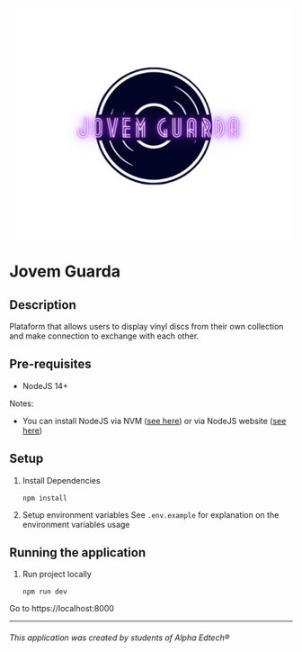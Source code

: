 <div style="display: flex; flex-direction: column; align-items: center"> <img src='./logo.svg'> </div>

# Jovem Guarda

## Description
Plataform that allows users to display vinyl discs from their own collection and make connection to exchange with each other. 

## Pre-requisites
- NodeJS 14+

Notes:

- You can install NodeJS via NVM ([see here](https://github.com/nvm-sh/nvm)) or via NodeJS website ([see here](https://nodejs.org/en/download/))

## Setup

1. Install Dependencies
    ```
    npm install
    ```
2. Setup environment variables
    See `.env.example` for explanation on the environment variables usage

## Running the application
1. Run project locally
   ```
   npm run dev
   ```

Go to https://localhost:8000

---
###### This application was created by students of Alpha Edtech® 
